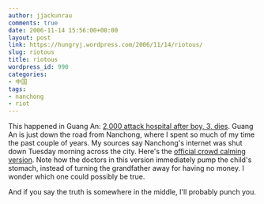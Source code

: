 ```yaml
---
author: jjackunrau
comments: true
date: 2006-11-14 15:56:00+00:00
layout: post
link: https://hungryj.wordpress.com/2006/11/14/riotous/
slug: riotous
title: riotous
wordpress_id: 990
categories:
- 中国
tags:
- nanchong
- riot
---
```


This happened in Guang An: [2,000 attack hospital after boy, 3, dies](http://news.scotsman.com/international.cfm?id=1676122006).  Guang An is just down the road from Nanchong, where I spent so much of my time the past couple of years.  My sources say Nanchong's internet was shut down Tuesday morning across the city.  Here's the [official crowd calming version](http://www.chinadaily.com.cn/china/2006-11/14/content_732216.htm&cid=1111143365).  Note how the doctors in this version immediately pump the child's stomach, instead of turning the grandfather away for having no money.  I wonder which one could possibly be true.  
  
And if you say the truth is somewhere in the middle, I'll probably punch you.
